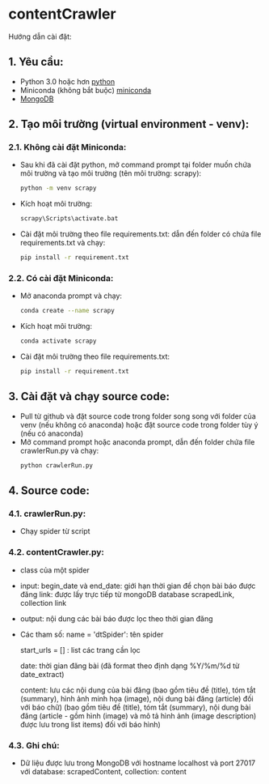 # contentCrawler
Hướng dẫn cài đặt:

## 1. Yêu cầu:
 - Python 3.0 hoặc hơn [python](https://www.python.org/downloads/)
 - Miniconda (không bắt buộc) [miniconda](https://docs.conda.io/en/latest/miniconda.html)
 - [MongoDB](https://docs.mongodb.com/manual/installation/)

## 2. Tạo môi trường (virtual environment - venv):
###  2.1. Không cài đặt Miniconda:
  - Sau khi đã cài đặt python, mở command prompt tại folder muốn chứa môi trường và tạo môi trường (tên môi trường: scrapy):
  	```bash
	python -m venv scrapy
	```
  - Kích hoạt môi trường:
  	```bash
	scrapy\Scripts\activate.bat
	```
  - Cài đặt môi trường theo file requirements.txt: dẫn đến folder có chứa file requirements.txt và chạy:
  	```bash
	pip install -r requirement.txt
	```

###  2.2. Có cài đặt Miniconda:
  - Mở anaconda prompt và chạy:
  	```bash
	conda create --name scrapy
	```
  - Kích hoạt môi trường:
  	```bash
	conda activate scrapy
	```
  - Cài đặt môi trường theo file requirements.txt:
  	```bash
	pip install -r requirement.txt
	```

## 3. Cài đặt và chạy source code:
 - Pull từ github và đặt source code trong folder song song với folder của venv (nếu không có anaconda) hoặc đặt source code trong folder tùy ý (nếu có anaconda)
 - Mở command prompt hoặc anaconda prompt, dẫn đến folder chứa file crawlerRun.py và chạy:
 	```bash
	python crawlerRun.py
	```
	
## 4. Source code:
### 4.1. crawlerRun.py:
 - Chạy spider từ script
 
### 4.2. contentCrawler.py:
 - class của một spider
 - input: begin_date và end_date: giới hạn thời gian để chọn bài báo được đăng
          link: được lấy trực tiếp từ mongoDB database scrapedLink, collection link
 - output: nội dung các bài báo được lọc theo thời gian đăng
 - Các tham số:
    name = 'dtSpider': tên spider
    
    start_urls = [] : list các trang cần lọc
    
    date: thời gian đăng bài (đã format theo định dạng %Y/%m/%d từ date_extract)
    
    content: lưu các nội dung của bài đăng (bao gồm tiêu đề (title), tóm tắt (summary), hình ảnh minh họa (image), nội dung bài đăng (article) đối với báo chữ)
                                           (bao gồm tiêu đề (title), tóm tắt (summary), nội dung bài đăng (article - gồm hình (image) và mô tả hình ảnh (image description) được lưu trong list items) đối với báo hình)

### 4.3. Ghi chú:
 - Dữ liệu được lưu trong MongoDB với hostname localhost và port 27017 với database: scrapedContent,  collection: content
